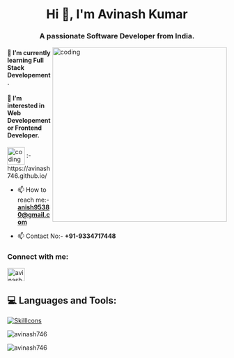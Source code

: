 <h1 align="center">Hi 👋, I'm Avinash Kumar</h1>
<h3 align="center">A passionate Software Developer from India.</h3>
<img align="right" alt="coding" width="400" src="https://github.com/user-attachments/assets/0ae03250-373c-4200-acc7-25fb35d5882a">
<h4>🔭 I’m currently learning Full Stack Developement. </h4>
<h4>🌱 I’m interested in Web Developement or Frontend Developer.</h4>
<img align="center" alt="coding" width="40" src="https://github.com/user-attachments/assets/5d93fca6-dbfa-4fbe-9ae8-7a5be1be7e82">
 :- https://avinash746.github.io/

- 📫 How to reach me:- **anish95380@gmail.com**

- 📫 Contact No:- **+91-9334717448**

<h3 align="left">Connect with me:</h3>
<p align="left">
<a href="https://linkedin.com/in/avinash kumar" target="blank"><img align="center" src="https://raw.githubusercontent.com/rahuldkjain/github-profile-readme-generator/master/src/images/icons/Social/linked-in-alt.svg" alt="avinash kumar" height="30" width="40" /></a>
</p>

## 💻 Languages and Tools:

[![SkillIcons](https://skillicons.dev/icons?i=python,js,ts,html,css,bootstrap,nodejs,react,tailwindcss,mongodb,mysql,aws,vscode,idle)](https://skillicons.dev)<br/>

<p><img align="center" src="https://github-readme-streak-stats.herokuapp.com/?user=avinash746&" alt="avinash746" /></p>
<p><img align="right bottom" src="https://github-readme-stats.vercel.app/api/top-langs?username=avinash746&show_icons=true&locale=en&layout=compact" alt="avinash746" /></p>
